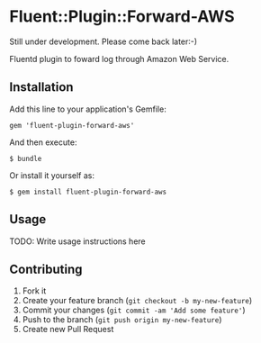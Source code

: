 # Fluent::Plugin::Forward-AWS

Still under development. Please come back later:-)

Fluentd plugin to foward log through Amazon Web Service.

## Installation
Add this line to your application's Gemfile:

    gem 'fluent-plugin-forward-aws'

And then execute:

    $ bundle

Or install it yourself as:

    $ gem install fluent-plugin-forward-aws

## Usage

TODO: Write usage instructions here

## Contributing

1. Fork it
2. Create your feature branch (`git checkout -b my-new-feature`)
3. Commit your changes (`git commit -am 'Add some feature'`)
4. Push to the branch (`git push origin my-new-feature`)
5. Create new Pull Request
